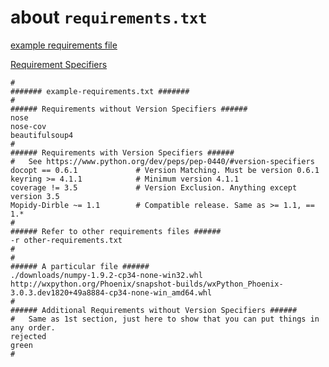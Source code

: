 # about `requirements.txt`

[example requirements file](https://pip.pypa.io/en/stable/reference/pip_install/#example-requirements-file)

[Requirement Specifiers](https://pip.pypa.io/en/stable/reference/pip_install/#requirement-specifiers)

```text
#
####### example-requirements.txt #######
#
###### Requirements without Version Specifiers ######
nose
nose-cov
beautifulsoup4
#
###### Requirements with Version Specifiers ######
#   See https://www.python.org/dev/peps/pep-0440/#version-specifiers
docopt == 0.6.1             # Version Matching. Must be version 0.6.1
keyring >= 4.1.1            # Minimum version 4.1.1
coverage != 3.5             # Version Exclusion. Anything except version 3.5
Mopidy-Dirble ~= 1.1        # Compatible release. Same as >= 1.1, == 1.*
#
###### Refer to other requirements files ######
-r other-requirements.txt
#
#
###### A particular file ######
./downloads/numpy-1.9.2-cp34-none-win32.whl
http://wxpython.org/Phoenix/snapshot-builds/wxPython_Phoenix-3.0.3.dev1820+49a8884-cp34-none-win_amd64.whl
#
###### Additional Requirements without Version Specifiers ######
#   Same as 1st section, just here to show that you can put things in any order.
rejected
green
#
```